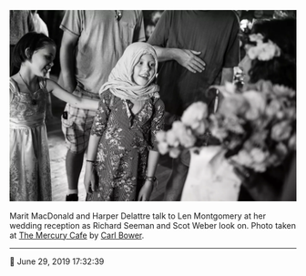 ![Marit MacDonald and Harper Delattre talk to Len Montgomery](assets/2f8cda5c27effaaf96b588d4204c488a.webp)

Marit MacDonald and Harper Delattre talk to Len Montgomery at her wedding reception as Richard Seeman and Scot Weber look on. Photo taken at [The Mercury Cafe](http://mercurycafe.com/) by [Carl Bower](http://carlbowerphotos.com/).

- - - -

📅 June 29, 2019 17:32:39
